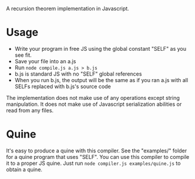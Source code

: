 A recursion theorem implementation in Javascript.

# Usage

* Write your program in free JS using the global constant "SELF" as you see fit.
* Save your file into an a.js
* Run `node compile.js a.js > b.js`
* b.js is standard JS with no "SELF" global references
* When you run b.js, the output will be the same as if you ran a.js with all
  SELFs replaced with b.js's source code

The implementation does not make use of any operations except string
manipulation. It does not make use of Javascript serialization abilities or
read from any files.

# Quine
It's easy to produce a quine with this compiler. See the "examples/" folder for
a quine program that uses "SELF". You can use this compiler to compile it to a
proper JS quine. Just run `node compiler.js examples/quine.js` to obtain a
quine.
